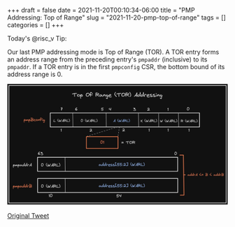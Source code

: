 +++ 
draft = false
date = 2021-11-20T00:10:34-06:00
title = "PMP Addressing: Top of Range"
slug = "2021-11-20-pmp-top-of-range" 
tags = []
categories = []
+++

Today's @risc_v Tip:

Our last PMP addressing mode is Top of Range (TOR). A TOR entry forms an address range from the preceding entry's `pmpaddr` (inclusive) to its `pmpaddr`. If a TOR entry is in the first `pmpconfig` CSR, the bottom bound of its address range is 0.

![21-11-20](../static/risc-v-tips/21-11-20.jpeg)

[Original Tweet](https://twitter.com/hasheddan/status/1462045965595127815?s=20)